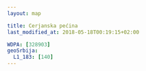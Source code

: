 ```yaml
---
layout: map

title: Cerjanska pećina
last_modified_at: 2018-05-18T00:19:15+02:00

WDPA: [328903]
geoSrbija:
  L1_183: [140]
---
```

